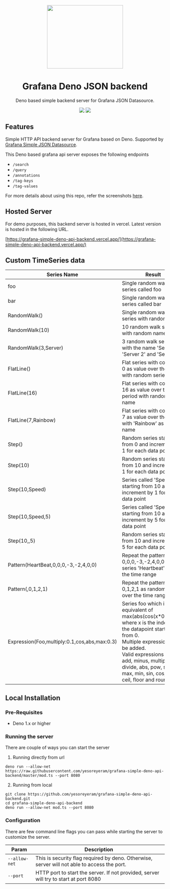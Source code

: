 <p align="center">
    <a href="https://yesoreyeram.github.io/grafana-simple-deno-api-backend"><img width="240" height="200" src="https://user-images.githubusercontent.com/153843/91555527-1399d100-e929-11ea-8ab3-31742977f317.png"/></a>
</p>
<p align="center">
    <h1 align="center">Grafana Deno JSON backend</h1> 
</p>
<p align="center">
    Deno based simple backend server for Grafana JSON Datasource.
</p>
<p align="center">
    <a href="https://github.com/yesoreyeram/grafana-simple-deno-api-backend/actions?query=workflow%3ACI" target="_blank"><img src="https://github.com/yesoreyeram/grafana-simple-deno-api-backend/workflows/CI/badge.svg"/></a>
    <a href="https://github.com/yesoreyeram/grafana-simple-deno-api-backend/issues" target="_blank"><img src="https://img.shields.io/github/issues/yesoreyeram/grafana-simple-deno-api-backend"/></a>
</p>

## Features

Simple HTTP API backend server for Grafana based on Deno. Supported by [Grafana Simple JSON Datasource](https://grafana.com/grafana/plugins/grafana-simple-json-datasource).

This Deno based grafana api server exposes the following endpoints

- `/search`
- `/query`
- `/annotations`
- `/tag-keys`
- `/tag-values`

For more details about using this repo, refer the screenshots [here](https://github.com/yesoreyeram/grafana-simple-deno-api-backend/issues/1).

## Hosted Server

For demo purposes, this backend server is hosted in vercel. Latest version is hosted in the following URL.

[https://grafana-simple-deno-api-backend.vercel.app/](https://grafana-simple-deno-api-backend.vercel.app/)

## Custom TimeSeries data

| Series Name | Result |
|-------------|--------|
| foo         | Single random walk series called foo | 
| bar         | Single random walk series called bar | 
| RandomWalk() | Single random walk series with random name |
| RandomWalk(10) | 10 random walk series with random names |
| RandomWalk(3,Server) | 3 random walk series with the name 'Server 1', 'Server 2' and 'Server 3' |
| FlatLine()   | Flat series with constant 0 as value over the period with random series name |
| FlatLine(16)   | Flat series with constant 16 as value over the period with random series name |
| FlatLine(7,Rainbow)   | Flat series with constant 7 as value over the period with 'Rainbow' as series name |
| Step() | Random series starting from 0 and increment by 1 for each data point | 
| Step(10) | Random series starting from 10 and increment by 1 for each data point | 
| Step(10,Speed) | Series called 'Speed' starting from 10 and increment by 1 for each data point | 
| Step(10,Speed,5) | Series called 'Speed' starting from 10 and increment by 5 for each data point | 
| Step(10,,5) | Random series starting from 10 and increment by 5 for each data point | 
| Pattern(HeartBeat,0,0,0,-3,-2,4,0,0) | Repeat the pattern 0,0,0,-3,-2,4,0,0 as series 'Heartbeat' over the time range |
| Pattern(,0,1,2,1) | Repeat the pattern 0,1,2,1 as random series over the time range |
| Expression(Foo,multiply:0.1,cos,abs,max:0.3) | Series foo which is equivalent of max(abs(cos(x*0.1)),0.3) where x is the index of the datapoint starting from 0.<br/>Multiple expressions can be added. <br/>Valid expressions are add, minus, multiply, divide, abs, pow, sqrt, max, min, sin, cos, tan, ceil, floor and round |

## Local Installation

### Pre-Requisites

* Deno 1.x or higher

### Running the server

There are couple of ways you can start the server

1. Running directly from url

```
deno run --allow-net https://raw.githubusercontent.com/yesoreyeram/grafana-simple-deno-api-backend/master/mod.ts --port 8080
```

2. Running from local

```
git clone https://github.com/yesoreyeram/grafana-simple-deno-api-backend.git
cd grafana-simple-deno-api-backend
deno run --allow-net mod.ts --port 8080
```
### Configuration

There are few command line flags you can pass while starting the server to customize the server.


| Param | Description| 
|-------|------------|
| `--allow-net` | This is security flag required by deno. Otherwise, server will not able to access the port. |
| `--port` | HTTP port to start the server. If not provided, server will try to start at port 8080 |
